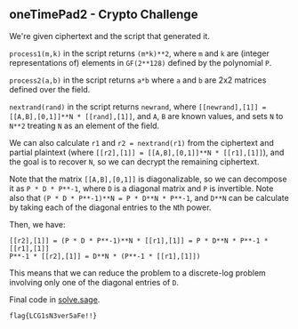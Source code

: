 ## oneTimePad2 - Crypto Challenge

We're given ciphertext and the script that generated it.

`process1(m,k)` in the script returns `(m*k)**2`, where `m` and `k` are
(integer representations of) elements in `GF(2**128)` defined by the polynomial
`P`.

`process2(a,b)` in the script returns `a*b` where `a` and `b` are 2x2 matrices
defined over the field.

`nextrand(rand)` in the script returns `newrand`, where
`[[newrand],[1]] = [[A,B],[0,1]]**N * [[rand],[1]]`, and `A`, `B` are known
values, and sets `N` to `N**2` treating `N` as an element of the field.

We can also calculate `r1` and `r2 = nextrand(r1)` from the ciphertext and
partial plaintext (where `[[r2],[1]] = [[A,B],[0,1]]**N * [[r1],[1]]`),
and the goal is to recover `N`, so we can decrypt the
remaining ciphertext.

Note that the matrix `[[A,B],[0,1]]` is diagonalizable, so we can decompose it
as `P * D * P**-1`, where `D` is a diagonal matrix and `P` is invertible.
Note also that `(P * D * P**-1)**N = P * D**N * P**-1`, and `D**N` can be
calculate by taking each of the diagonal entries to the `N`th power.

Then, we have:
```
[[r2],[1]] = (P * D * P**-1)**N * [[r1],[1]] = P * D**N * P**-1 * [[r1],[1]]
P**-1 * [[r2],[1]] = D**N * (P**-1 * [[r1],[1]])
```

This means that we can reduce the problem to a discrete-log problem involving
only one of the diagonal entries of `D`.

Final code in [solve.sage](solve.sage).

```
flag{LCG1sN3ver5aFe!!}
```
